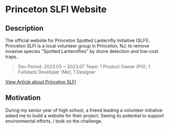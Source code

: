 # Princeton SLFI Website

## Description
The official website for Princeton Spotted Lanternfly Initiative (SLFI). Princeton SLFI is a local volunteer group in Princeton, NJ, to remove invasive species "Spotted Lanternflies" by drone detection and low-cost traps.


> Dev Period: 2023.03 ~ 2023.07
> Team: 1 Product Owner (PO), 1 Fullstack Developer (Me), 1 Designer


[View Article about Princeton SLFI](https://princetonperspectives.com/theyre-quieter-and-prettier-than-cicadas-but-spotted-lanternflies-are-a-nuisance/)

## Motivation
During my senior year of high school, a friend leading a volunteer initiative asked me to build a website for their project. Seeing its potential to support environmental efforts, I took on the challenge. 

